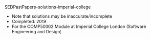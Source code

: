 SEDPastPapers-solutions-imperial-college 
- Note that solutions may be inaccurate/incomplete
- Completed: 2019
- For the COMP50002 Module at Imperial College London (Software Engineering and Design)
